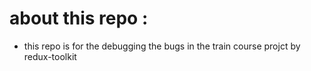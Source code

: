 # about this repo :
- this repo is for the debugging the bugs in the train course projct by redux-toolkit
